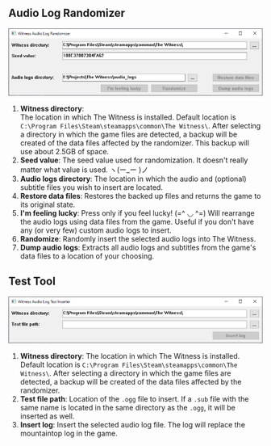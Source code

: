 ## Audio Log Randomizer

![Audio randomizer interface](https://raw.githubusercontent.com/mulbruk/witness_audio_randomizer/main/audio_randomizer.png "The Witness Audio Randomizer")

1) **Witness directory**:  
The location in which The Witness is installed. Default location is `C:\Program Files\Steam\steamapps\common\The Witness\`. After selecting a directory in which the game files are detected, a backup will be created of the data files affected by the randomizer. This backup will use about 2.5GB of space.
2) **Seed value**: 
The seed value used for randomization. It doesn't really matter what value is used. ヽ(ー_ー )ノ
3) **Audio logs directory**: 
The location in which the audio and (optional) subtitle files you wish to insert are located.
4) **Restore data files**: 
Restores the backed up files and returns the game to its original state.
5) **I'm feeling lucky**: 
Press only if you feel lucky!	(=^ ◡ ^=)
Will rearrange the audio logs using data files from the game. Useful if you don't have any (or very few) custom audio logs to insert.
6) **Randomize**: 
Randomly insert the selected audio logs into The Witness.
7) **Dump audio logs**: 
Extracts all audio logs and subtitles from the game's data files to a location of your choosing.

## Test Tool

![Test tool interface](https://raw.githubusercontent.com/mulbruk/witness_audio_randomizer/main/test_tool.png "Test Tool")

1) **Witness directory**: 
The location in which The Witness is installed. Default location is `C:\Program Files\Steam\steamapps\common\The Witness\`. After selecting a directory in which the game files are detected, a backup will be created of the data files affected by the randomizer.
2) **Test file path**: 
Location of the `.ogg` file to insert. If a `.sub` file with the same name is located in the same directory as the `.ogg`, it will be inserted as well.
3) **Insert log**: 
Insert the selected audio log file. The log will replace the mountaintop log in the game.
